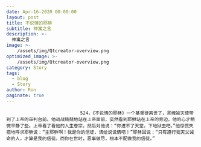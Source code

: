 ```yaml
---
date: Apr-16-2020 00:00:00
layout: post
title: 不说情的耶稣
subtitle: 神寓之言
description: >-
  神寓之言
image: >-
    /assets/img/Qtcreator-overview.png
optimized_image: >-
    /assets/img/Qtcreator-overview.png
category: Story
tags:
  - blog
  - Story
author: Ron
paginate: true
---
```


							　　524，《不说情的耶稣》一个基督徒离世了，灵魂被天使带到了上帝的审判台前。他战战兢兢地站在上帝面前，突然看到耶稣站在上帝的旁边，他的心才稍微平静了些。上帝看了看他的人生卷宗，然后对他说：“你进不了天堂，下地狱去吧。”他惊慌失措地呼求耶稣说：“主耶稣啊！我是你的信徒，请给说说情吧！”耶稣回说：“只有遵行我天父诫命的人，才算是我的信徒。而你在世时，恶事做尽，根本不配做我的信徒。”
							
							
						